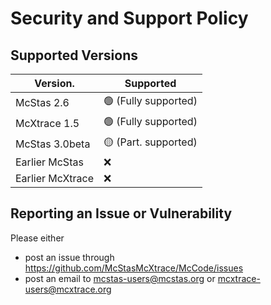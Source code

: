 # Security and Support Policy

## Supported Versions


| Version.         | Supported                        |
| ---------------- | -------------------------------- |
| McStas 2.6       | :green_circle: (Fully supported) |
| McXtrace 1.5     | :green_circle: (Fully supported) |
| McStas 3.0beta   | :yellow_circle: (Part. supported)|
| Earlier McStas   | :x:                              |
| Earlier McXtrace | :x:                              |

## Reporting an Issue or Vulnerability

Please either
* post an issue through https://github.com/McStasMcXtrace/McCode/issues
* post an email to mcstas-users@mcstas.org or mcxtrace-users@mcxtrace.org
